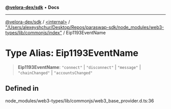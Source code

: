 [**@velora-dex/sdk**](../../../../README.md) • **Docs**

***

[@velora-dex/sdk](../../../../globals.md) / [\<internal\>](../../../README.md) / ["/Users/alexeyshchur/Desktop/Repos/paraswap-sdk/node\_modules/web3-types/lib/commonjs/index"](../README.md) / Eip1193EventName

# Type Alias: Eip1193EventName

> **Eip1193EventName**: `"connect"` \| `"disconnect"` \| `"message"` \| `"chainChanged"` \| `"accountsChanged"`

## Defined in

node\_modules/web3-types/lib/commonjs/web3\_base\_provider.d.ts:36
